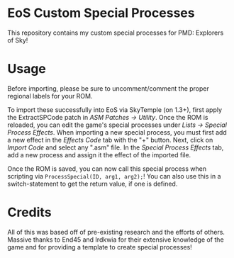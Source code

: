 # EoS Custom Special Processes
This repository contains my custom special processes for PMD: Explorers of Sky!
# Usage
Before importing, please be sure to uncomment/comment the proper regional labels for your ROM.

To import these successfully into EoS via SkyTemple (on 1.3+), first apply the ExtractSPCode patch in *ASM Patches -> Utility*. Once the ROM is reloaded, you can edit the game's special processes under *Lists -> Special Process Effects*. When importing a new special process, you must first add a new effect in the *Effects Code* tab with the "+" button. Next, click on *Import Code* and select any ".asm" file. In the *Special Process Effects* tab, add a new process and assign it the effect of the imported file.

Once the ROM is saved, you can now call this special process when scripting via `ProcessSpecial(ID, arg1, arg2);`! You can also use this in a switch-statement to get the return value, if one is defined.
# Credits
All of this was based off of pre-existing research and the efforts of others. Massive thanks to End45 and Irdkwia for their extensive knowledge of the game and for providing a template to create special processes!
